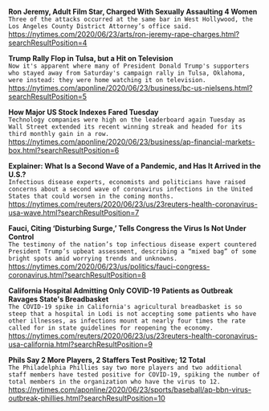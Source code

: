**Ron Jeremy, Adult Film Star, Charged With Sexually Assaulting 4 Women**\
`Three of the attacks occurred at the same bar in West Hollywood, the Los Angeles County District Attorney’s office said.`\
https://nytimes.com/2020/06/23/arts/ron-jeremy-rape-charges.html?searchResultPosition=4

**Trump Rally Flop in Tulsa, but a Hit on Television**\
`Now it's apparent where many of President Donald Trump's supporters who stayed away from Saturday's campaign rally in Tulsa, Oklahoma, were instead: they were home watching it on television.`\
https://nytimes.com/aponline/2020/06/23/business/bc-us-nielsens.html?searchResultPosition=5

**How Major US Stock Indexes Fared Tuesday**\
`Technology companies were high on the leaderboard again Tuesday as Wall Street extended its recent winning streak and headed for its third monthly gain in a row. `\
https://nytimes.com/aponline/2020/06/23/business/ap-financial-markets-box.html?searchResultPosition=6

**Explainer: What Is a Second Wave of a Pandemic, and Has It Arrived in the U.S.?**\
`Infectious disease experts, economists and politicians have raised concerns about a second wave of coronavirus infections in the United States that could worsen in the coming months.`\
https://nytimes.com/reuters/2020/06/23/us/23reuters-health-coronavirus-usa-wave.html?searchResultPosition=7

**Fauci, Citing ‘Disturbing Surge,’ Tells Congress the Virus Is Not Under Control**\
`The testimony of the nation’s top infectious disease expert countered President Trump’s upbeat assessment, describing a “mixed bag” of some bright spots amid worrying trends and unknowns.`\
https://nytimes.com/2020/06/23/us/politics/fauci-congress-coronavirus.html?searchResultPosition=8

**California Hospital Admitting Only COVID-19 Patients as Outbreak Ravages State's Breadbasket**\
`The COVID-19 spike in California's agricultural breadbasket is so steep that a hospital in Lodi is not accepting some patients who have other illnesses, as infections mount at nearly four times the rate called for in state guidelines for reopening the economy.`\
https://nytimes.com/reuters/2020/06/23/us/23reuters-health-coronavirus-usa-california.html?searchResultPosition=9

**Phils Say 2 More Players, 2 Staffers Test Positive; 12 Total**\
`The Philadelphia Phillies say two more players and two additional staff members have tested positive for COVID-19, spiking the number of total members in the organization who have the virus to 12.`\
https://nytimes.com/aponline/2020/06/23/sports/baseball/ap-bbn-virus-outbreak-phillies.html?searchResultPosition=10


